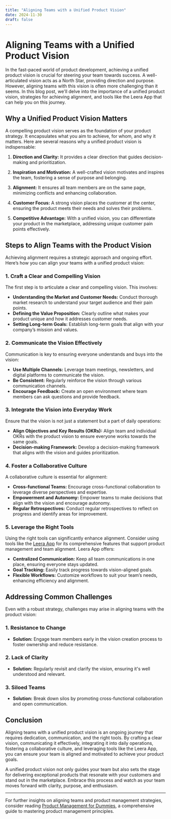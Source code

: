 ```yaml
---
title: "Aligning Teams with a Unified Product Vision"
date: 2024-11-30
draft: false
---
```

# Aligning Teams with a Unified Product Vision

In the fast-paced world of product development, achieving a unified product vision is crucial for steering your team towards success. A well-articulated vision acts as a North Star, providing direction and purpose. However, aligning teams with this vision is often more challenging than it seems. In this blog post, we'll delve into the importance of a unified product vision, strategies for achieving alignment, and tools like the Leera App that can help you on this journey.

## Why a Unified Product Vision Matters

A compelling product vision serves as the foundation of your product strategy. It encapsulates what you aim to achieve, for whom, and why it matters. Here are several reasons why a unified product vision is indispensable:

1. **Direction and Clarity:** It provides a clear direction that guides decision-making and prioritization.
   
2. **Inspiration and Motivation:** A well-crafted vision motivates and inspires the team, fostering a sense of purpose and belonging.

3. **Alignment:** It ensures all team members are on the same page, minimizing conflicts and enhancing collaboration.

4. **Customer Focus:** A strong vision places the customer at the center, ensuring the product meets their needs and solves their problems.

5. **Competitive Advantage:** With a unified vision, you can differentiate your product in the marketplace, addressing unique customer pain points effectively.

## Steps to Align Teams with the Product Vision

Achieving alignment requires a strategic approach and ongoing effort. Here’s how you can align your teams with a unified product vision:

### 1. **Craft a Clear and Compelling Vision**

The first step is to articulate a clear and compelling vision. This involves:

- **Understanding the Market and Customer Needs:** Conduct thorough market research to understand your target audience and their pain points.
- **Defining the Value Proposition:** Clearly outline what makes your product unique and how it addresses customer needs.
- **Setting Long-term Goals:** Establish long-term goals that align with your company’s mission and values.

### 2. **Communicate the Vision Effectively**

Communication is key to ensuring everyone understands and buys into the vision:

- **Use Multiple Channels:** Leverage team meetings, newsletters, and digital platforms to communicate the vision.
- **Be Consistent:** Regularly reinforce the vision through various communication channels.
- **Encourage Feedback:** Create an open environment where team members can ask questions and provide feedback.

### 3. **Integrate the Vision into Everyday Work**

Ensure that the vision is not just a statement but a part of daily operations:

- **Align Objectives and Key Results (OKRs):** Align team and individual OKRs with the product vision to ensure everyone works towards the same goals.
- **Decision-making Framework:** Develop a decision-making framework that aligns with the vision and guides prioritization.

### 4. **Foster a Collaborative Culture**

A collaborative culture is essential for alignment:

- **Cross-functional Teams:** Encourage cross-functional collaboration to leverage diverse perspectives and expertise.
- **Empowerment and Autonomy:** Empower teams to make decisions that align with the vision and encourage autonomy.
- **Regular Retrospectives:** Conduct regular retrospectives to reflect on progress and identify areas for improvement.

### 5. **Leverage the Right Tools**

Using the right tools can significantly enhance alignment. Consider using tools like the [Leera App](https://leera.app) for its comprehensive features that support product management and team alignment. Leera App offers:

- **Centralized Communication:** Keep all team communications in one place, ensuring everyone stays updated.
- **Goal Tracking:** Easily track progress towards vision-aligned goals.
- **Flexible Workflows:** Customize workflows to suit your team’s needs, enhancing efficiency and alignment.

## Addressing Common Challenges

Even with a robust strategy, challenges may arise in aligning teams with the product vision:

### 1. **Resistance to Change**

- **Solution:** Engage team members early in the vision creation process to foster ownership and reduce resistance.

### 2. **Lack of Clarity**

- **Solution:** Regularly revisit and clarify the vision, ensuring it's well understood and relevant.

### 3. **Siloed Teams**

- **Solution:** Break down silos by promoting cross-functional collaboration and open communication.

## Conclusion

Aligning teams with a unified product vision is an ongoing journey that requires dedication, communication, and the right tools. By crafting a clear vision, communicating it effectively, integrating it into daily operations, fostering a collaborative culture, and leveraging tools like the Leera App, you can ensure your team is aligned and motivated to achieve your product goals.

A unified product vision not only guides your team but also sets the stage for delivering exceptional products that resonate with your customers and stand out in the marketplace. Embrace this process and watch as your team moves forward with clarity, purpose, and enthusiasm.

---

For further insights on aligning teams and product management strategies, consider reading [Product Management for Dummies](https://www.dummies.com/product-management), a comprehensive guide to mastering product management principles.